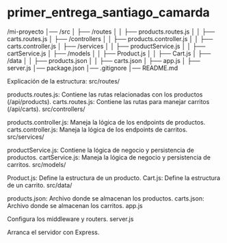 # primer_entrega_santiago_camarda
/mi-proyecto
│── /src
│   ├── /routes
│   │   ├── products.routes.js
│   │   ├── carts.routes.js
│   ├── /controllers
│   │   ├── products.controller.js
│   │   ├── carts.controller.js
│   ├── /services
│   │   ├── productService.js
│   │   ├── cartService.js
│   ├── /models
│   │   ├── Product.js
│   │   ├── Cart.js
│   ├── /data
│   │   ├── products.json
│   │   ├── carts.json
│   ├── app.js
│   ├── server.js
│── package.json
│── .gitignore
│── README.md





Explicación de la estructura:
src/routes/

products.routes.js: Contiene las rutas relacionadas con los productos (/api/products).
carts.routes.js: Contiene las rutas para manejar carritos (/api/carts).
src/controllers/

products.controller.js: Maneja la lógica de los endpoints de productos.
carts.controller.js: Maneja la lógica de los endpoints de carritos.
src/services/

productService.js: Contiene la lógica de negocio y persistencia de productos.
cartService.js: Maneja la lógica de negocio y persistencia de carritos.
src/models/

Product.js: Define la estructura de un producto.
Cart.js: Define la estructura de un carrito.
src/data/

products.json: Archivo donde se almacenan los productos.
carts.json: Archivo donde se almacenan los carritos.
app.js

Configura los middleware y routers.
server.js

Arranca el servidor con Express.
